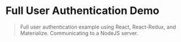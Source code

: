 # Full User Authentication Demo

> Full user authentication example using React, React-Redux, and Materialize. Communicating to a NodeJS server.